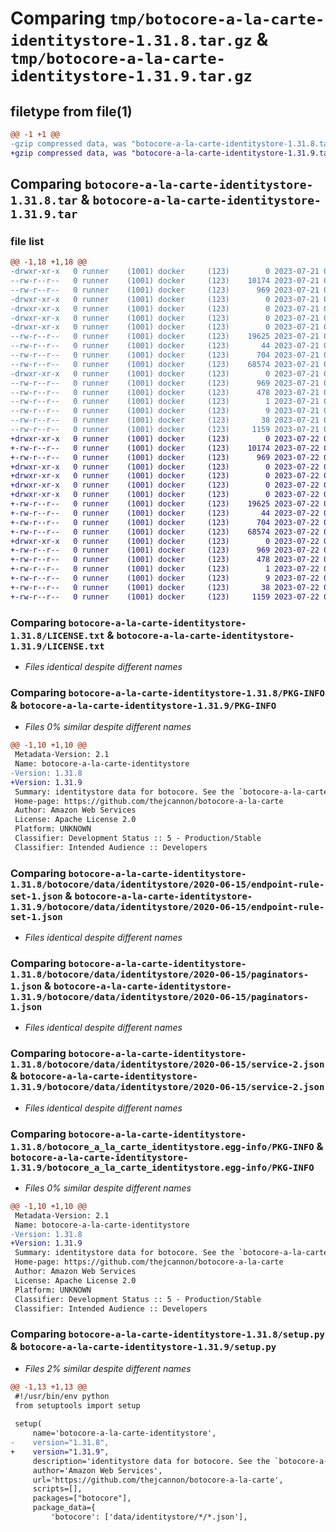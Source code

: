 # Comparing `tmp/botocore-a-la-carte-identitystore-1.31.8.tar.gz` & `tmp/botocore-a-la-carte-identitystore-1.31.9.tar.gz`

## filetype from file(1)

```diff
@@ -1 +1 @@
-gzip compressed data, was "botocore-a-la-carte-identitystore-1.31.8.tar", last modified: Fri Jul 21 01:21:26 2023, max compression
+gzip compressed data, was "botocore-a-la-carte-identitystore-1.31.9.tar", last modified: Sat Jul 22 01:20:29 2023, max compression
```

## Comparing `botocore-a-la-carte-identitystore-1.31.8.tar` & `botocore-a-la-carte-identitystore-1.31.9.tar`

### file list

```diff
@@ -1,18 +1,18 @@
-drwxr-xr-x   0 runner    (1001) docker     (123)        0 2023-07-21 01:21:26.615026 botocore-a-la-carte-identitystore-1.31.8/
--rw-r--r--   0 runner    (1001) docker     (123)    10174 2023-07-21 01:21:26.000000 botocore-a-la-carte-identitystore-1.31.8/LICENSE.txt
--rw-r--r--   0 runner    (1001) docker     (123)      969 2023-07-21 01:21:26.615026 botocore-a-la-carte-identitystore-1.31.8/PKG-INFO
-drwxr-xr-x   0 runner    (1001) docker     (123)        0 2023-07-21 01:21:26.615026 botocore-a-la-carte-identitystore-1.31.8/botocore/
-drwxr-xr-x   0 runner    (1001) docker     (123)        0 2023-07-21 01:21:26.615026 botocore-a-la-carte-identitystore-1.31.8/botocore/data/
-drwxr-xr-x   0 runner    (1001) docker     (123)        0 2023-07-21 01:21:26.615026 botocore-a-la-carte-identitystore-1.31.8/botocore/data/identitystore/
-drwxr-xr-x   0 runner    (1001) docker     (123)        0 2023-07-21 01:21:26.615026 botocore-a-la-carte-identitystore-1.31.8/botocore/data/identitystore/2020-06-15/
--rw-r--r--   0 runner    (1001) docker     (123)    19625 2023-07-21 01:21:06.000000 botocore-a-la-carte-identitystore-1.31.8/botocore/data/identitystore/2020-06-15/endpoint-rule-set-1.json
--rw-r--r--   0 runner    (1001) docker     (123)       44 2023-07-21 01:21:06.000000 botocore-a-la-carte-identitystore-1.31.8/botocore/data/identitystore/2020-06-15/examples-1.json
--rw-r--r--   0 runner    (1001) docker     (123)      704 2023-07-21 01:21:06.000000 botocore-a-la-carte-identitystore-1.31.8/botocore/data/identitystore/2020-06-15/paginators-1.json
--rw-r--r--   0 runner    (1001) docker     (123)    68574 2023-07-21 01:21:06.000000 botocore-a-la-carte-identitystore-1.31.8/botocore/data/identitystore/2020-06-15/service-2.json
-drwxr-xr-x   0 runner    (1001) docker     (123)        0 2023-07-21 01:21:26.615026 botocore-a-la-carte-identitystore-1.31.8/botocore_a_la_carte_identitystore.egg-info/
--rw-r--r--   0 runner    (1001) docker     (123)      969 2023-07-21 01:21:26.000000 botocore-a-la-carte-identitystore-1.31.8/botocore_a_la_carte_identitystore.egg-info/PKG-INFO
--rw-r--r--   0 runner    (1001) docker     (123)      478 2023-07-21 01:21:26.000000 botocore-a-la-carte-identitystore-1.31.8/botocore_a_la_carte_identitystore.egg-info/SOURCES.txt
--rw-r--r--   0 runner    (1001) docker     (123)        1 2023-07-21 01:21:26.000000 botocore-a-la-carte-identitystore-1.31.8/botocore_a_la_carte_identitystore.egg-info/dependency_links.txt
--rw-r--r--   0 runner    (1001) docker     (123)        9 2023-07-21 01:21:26.000000 botocore-a-la-carte-identitystore-1.31.8/botocore_a_la_carte_identitystore.egg-info/top_level.txt
--rw-r--r--   0 runner    (1001) docker     (123)       38 2023-07-21 01:21:26.615026 botocore-a-la-carte-identitystore-1.31.8/setup.cfg
--rw-r--r--   0 runner    (1001) docker     (123)     1159 2023-07-21 01:21:26.000000 botocore-a-la-carte-identitystore-1.31.8/setup.py
+drwxr-xr-x   0 runner    (1001) docker     (123)        0 2023-07-22 01:20:29.080982 botocore-a-la-carte-identitystore-1.31.9/
+-rw-r--r--   0 runner    (1001) docker     (123)    10174 2023-07-22 01:20:28.000000 botocore-a-la-carte-identitystore-1.31.9/LICENSE.txt
+-rw-r--r--   0 runner    (1001) docker     (123)      969 2023-07-22 01:20:29.080982 botocore-a-la-carte-identitystore-1.31.9/PKG-INFO
+drwxr-xr-x   0 runner    (1001) docker     (123)        0 2023-07-22 01:20:29.080982 botocore-a-la-carte-identitystore-1.31.9/botocore/
+drwxr-xr-x   0 runner    (1001) docker     (123)        0 2023-07-22 01:20:29.080982 botocore-a-la-carte-identitystore-1.31.9/botocore/data/
+drwxr-xr-x   0 runner    (1001) docker     (123)        0 2023-07-22 01:20:29.080982 botocore-a-la-carte-identitystore-1.31.9/botocore/data/identitystore/
+drwxr-xr-x   0 runner    (1001) docker     (123)        0 2023-07-22 01:20:29.080982 botocore-a-la-carte-identitystore-1.31.9/botocore/data/identitystore/2020-06-15/
+-rw-r--r--   0 runner    (1001) docker     (123)    19625 2023-07-22 01:20:09.000000 botocore-a-la-carte-identitystore-1.31.9/botocore/data/identitystore/2020-06-15/endpoint-rule-set-1.json
+-rw-r--r--   0 runner    (1001) docker     (123)       44 2023-07-22 01:20:09.000000 botocore-a-la-carte-identitystore-1.31.9/botocore/data/identitystore/2020-06-15/examples-1.json
+-rw-r--r--   0 runner    (1001) docker     (123)      704 2023-07-22 01:20:09.000000 botocore-a-la-carte-identitystore-1.31.9/botocore/data/identitystore/2020-06-15/paginators-1.json
+-rw-r--r--   0 runner    (1001) docker     (123)    68574 2023-07-22 01:20:09.000000 botocore-a-la-carte-identitystore-1.31.9/botocore/data/identitystore/2020-06-15/service-2.json
+drwxr-xr-x   0 runner    (1001) docker     (123)        0 2023-07-22 01:20:29.080982 botocore-a-la-carte-identitystore-1.31.9/botocore_a_la_carte_identitystore.egg-info/
+-rw-r--r--   0 runner    (1001) docker     (123)      969 2023-07-22 01:20:29.000000 botocore-a-la-carte-identitystore-1.31.9/botocore_a_la_carte_identitystore.egg-info/PKG-INFO
+-rw-r--r--   0 runner    (1001) docker     (123)      478 2023-07-22 01:20:29.000000 botocore-a-la-carte-identitystore-1.31.9/botocore_a_la_carte_identitystore.egg-info/SOURCES.txt
+-rw-r--r--   0 runner    (1001) docker     (123)        1 2023-07-22 01:20:29.000000 botocore-a-la-carte-identitystore-1.31.9/botocore_a_la_carte_identitystore.egg-info/dependency_links.txt
+-rw-r--r--   0 runner    (1001) docker     (123)        9 2023-07-22 01:20:29.000000 botocore-a-la-carte-identitystore-1.31.9/botocore_a_la_carte_identitystore.egg-info/top_level.txt
+-rw-r--r--   0 runner    (1001) docker     (123)       38 2023-07-22 01:20:29.080982 botocore-a-la-carte-identitystore-1.31.9/setup.cfg
+-rw-r--r--   0 runner    (1001) docker     (123)     1159 2023-07-22 01:20:28.000000 botocore-a-la-carte-identitystore-1.31.9/setup.py
```

### Comparing `botocore-a-la-carte-identitystore-1.31.8/LICENSE.txt` & `botocore-a-la-carte-identitystore-1.31.9/LICENSE.txt`

 * *Files identical despite different names*

### Comparing `botocore-a-la-carte-identitystore-1.31.8/PKG-INFO` & `botocore-a-la-carte-identitystore-1.31.9/PKG-INFO`

 * *Files 0% similar despite different names*

```diff
@@ -1,10 +1,10 @@
 Metadata-Version: 2.1
 Name: botocore-a-la-carte-identitystore
-Version: 1.31.8
+Version: 1.31.9
 Summary: identitystore data for botocore. See the `botocore-a-la-carte` package for more info.
 Home-page: https://github.com/thejcannon/botocore-a-la-carte
 Author: Amazon Web Services
 License: Apache License 2.0
 Platform: UNKNOWN
 Classifier: Development Status :: 5 - Production/Stable
 Classifier: Intended Audience :: Developers
```

### Comparing `botocore-a-la-carte-identitystore-1.31.8/botocore/data/identitystore/2020-06-15/endpoint-rule-set-1.json` & `botocore-a-la-carte-identitystore-1.31.9/botocore/data/identitystore/2020-06-15/endpoint-rule-set-1.json`

 * *Files identical despite different names*

### Comparing `botocore-a-la-carte-identitystore-1.31.8/botocore/data/identitystore/2020-06-15/paginators-1.json` & `botocore-a-la-carte-identitystore-1.31.9/botocore/data/identitystore/2020-06-15/paginators-1.json`

 * *Files identical despite different names*

### Comparing `botocore-a-la-carte-identitystore-1.31.8/botocore/data/identitystore/2020-06-15/service-2.json` & `botocore-a-la-carte-identitystore-1.31.9/botocore/data/identitystore/2020-06-15/service-2.json`

 * *Files identical despite different names*

### Comparing `botocore-a-la-carte-identitystore-1.31.8/botocore_a_la_carte_identitystore.egg-info/PKG-INFO` & `botocore-a-la-carte-identitystore-1.31.9/botocore_a_la_carte_identitystore.egg-info/PKG-INFO`

 * *Files 0% similar despite different names*

```diff
@@ -1,10 +1,10 @@
 Metadata-Version: 2.1
 Name: botocore-a-la-carte-identitystore
-Version: 1.31.8
+Version: 1.31.9
 Summary: identitystore data for botocore. See the `botocore-a-la-carte` package for more info.
 Home-page: https://github.com/thejcannon/botocore-a-la-carte
 Author: Amazon Web Services
 License: Apache License 2.0
 Platform: UNKNOWN
 Classifier: Development Status :: 5 - Production/Stable
 Classifier: Intended Audience :: Developers
```

### Comparing `botocore-a-la-carte-identitystore-1.31.8/setup.py` & `botocore-a-la-carte-identitystore-1.31.9/setup.py`

 * *Files 2% similar despite different names*

```diff
@@ -1,13 +1,13 @@
 #!/usr/bin/env python
 from setuptools import setup
 
 setup(
     name='botocore-a-la-carte-identitystore',
-    version="1.31.8",
+    version="1.31.9",
     description='identitystore data for botocore. See the `botocore-a-la-carte` package for more info.',
     author='Amazon Web Services',
     url='https://github.com/thejcannon/botocore-a-la-carte',
     scripts=[],
     packages=["botocore"],
     package_data={
         'botocore': ['data/identitystore/*/*.json'],
```


